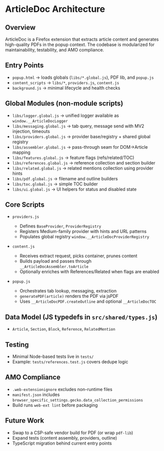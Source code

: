 # ArticleDoc Architecture

## Overview

ArticleDoc is a Firefox extension that extracts article content and generates high-quality PDFs in the popup context. The codebase is modularized for maintainability, testability, and AMO compliance.

## Entry Points

- `popup.html` → loads globals (`libs/*.global.js`), PDF lib, and `popup.js`
- `content_scripts` → `libs/*`, `providers.js`, `content.js`
- `background.js` → minimal lifecycle and health checks

## Global Modules (non-module scripts)

- `libs/logger.global.js` → unified logger available as `window.__ArticleDocLogger`
- `libs/messaging.global.js` → tab query, message send with MV2 injection, timeouts
- `libs/providers.global.js` → provider base/registry + shared global registry
- `libs/assembler.global.js` → pass-through seam for DOM→Article mapping
- `libs/features.global.js` → feature flags (refs/related/TOC)
- `libs/references.global.js` → reference collection and section builder
- `libs/related.global.js` → related mentions collection using provider hints
- `libs/pdf.global.js` → filename and outline builders
- `libs/toc.global.js` → simple TOC builder
- `libs/ui.global.js` → UI helpers for status and disabled state

## Core Scripts

- `providers.js`
  - Defines `BaseProvider`, `ProviderRegistry`
  - Registers Medium-family provider with hints and URL patterns
  - Populates global registry `window.__ArticleDocProviderRegistry`

- `content.js`
  - Receives extract request, picks container, prunes content
  - Builds payload and passes through `__ArticleDocAssembler.toArticle`
  - Optionally enriches with References/Related when flags are enabled

- `popup.js`
  - Orchestrates tab lookup, messaging, extraction
  - `generatePDF(article)` renders the PDF via jsPDF
  - Uses `__ArticleDocPDF.createOutline` and optional `__ArticleDocTOC`

## Data Model (JS typedefs in `src/shared/types.js`)

- `Article`, `Section`, `Block`, `Reference`, `RelatedMention`

## Testing

- Minimal Node-based tests live in `tests/`
- Example: `tests/references.test.js` covers dedupe logic

## AMO Compliance

- `.web-extensionignore` excludes non-runtime files
- `manifest.json` includes `browser_specific_settings.gecko.data_collection_permissions`
- Build runs `web-ext lint` before packaging

## Future Work

- Swap to a CSP-safe vendor build for PDF (or wrap `pdf-lib`)
- Expand tests (content assembly, providers, outline)
- TypeScript migration behind current entry points

